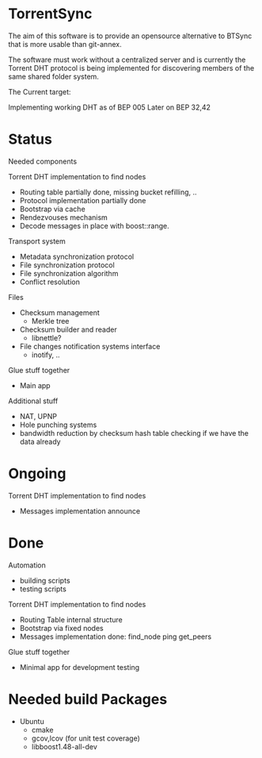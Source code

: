 TorrentSync
===========

The aim of this software is to provide an opensource alternative to BTSync that
is more usable than git-annex.

The software must work without a centralized server and is currently the Torrent
DHT protocol is being implemented for discovering members of the same shared
folder system.


The Current target:

Implementing working DHT as of BEP 005
Later on BEP 32,42

Status
===========

Needed components

Torrent DHT implementation to find nodes
  * Routing table
    partially done, missing bucket refilling, ..
  * Protocol implementation
    partially done
  * Bootstrap via cache
  * Rendezvouses mechanism
  * Decode messages in place with boost::range.

Transport system
  * Metadata synchronization protocol
  * File synchronization protocol
  * File synchronization algorithm
  * Conflict resolution

Files
  * Checksum management
    - Merkle tree
  * Checksum builder and reader
    - libnettle?
  * File changes notification systems interface
    - inotify, ..

Glue stuff together
  * Main app

Additional stuff
  * NAT, UPNP
  * Hole punching systems
  * bandwidth reduction by checksum hash table checking if we have the data already

Ongoing
=======

Torrent DHT implementation to find nodes
  * Messages implementation
    announce

Done
====

Automation
  * building scripts
  * testing scripts

Torrent DHT implementation to find nodes
  * Routing Table internal structure
  * Bootstrap via fixed nodes
  * Messages implementation
    done:
        find_node
        ping
        get_peers

Glue stuff together
  * Minimal app for development testing

Needed build Packages
===============

* Ubuntu
    * cmake
    * gcov,lcov (for unit test coverage)
    * libboost1.48-all-dev
